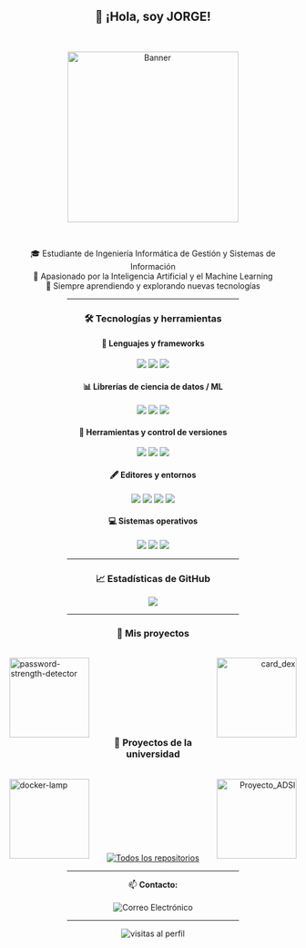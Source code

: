 <h2 align="center">👋 ¡Hola, soy JORGE!</h2>
<br>

<!--![](./banner-image.svg)-->
<p align="center">
  <img src="https://camo.githubusercontent.com/15857bd385b12298e036391e6b9644e481eb0903f46311126cb5f571df2b3686/68747470733a2f2f77686f736172676879612e6e65746c6966792e6170702f636f6e74656e742f67697068792e676966" alt="Banner" width="300"/>
</p>

<br>

<p align="center">
  🎓 Estudiante de Ingeniería Informática de Gestión y Sistemas de Información<br>
  🤖 Apasionado por la Inteligencia Artificial y el Machine Learning<br>
  🚀 Siempre aprendiendo y explorando nuevas tecnologías
</p>

<hr style="width:60%; margin:auto;">

<h3 align="center">🛠️ Tecnologías y herramientas</h3>

<h4 align="center">🧠 Lenguajes y frameworks</h4>
<p align="center">
  <img src="https://img.shields.io/badge/Python-3776AB?style=for-the-badge&logo=python&logoColor=white"/>
  <img src="https://img.shields.io/badge/Java-ED8B00?style=for-the-badge&logo=openjdk&logoColor=white"/>
  <img src="https://img.shields.io/badge/SQL-4479A1?style=for-the-badge&logo=postgresql&logoColor=white"/>
</p>

<h4 align="center">📊 Librerías de ciencia de datos / ML</h4>
<p align="center">
  <img src="https://img.shields.io/badge/Numpy-013243?style=for-the-badge&logo=numpy&logoColor=white"/>
  <img src="https://img.shields.io/badge/Pandas-150458?style=for-the-badge&logo=pandas&logoColor=white"/>
  <img src="https://img.shields.io/badge/Scikit--learn-F7931E?style=for-the-badge&logo=scikitlearn&logoColor=white"/>
</p>

<h4 align="center">🐳 Herramientas y control de versiones</h4>
<p align="center">
  <img src="https://img.shields.io/badge/Docker-2496ED?style=for-the-badge&logo=docker&logoColor=white"/>
  <img src="https://img.shields.io/badge/Git-F05032?style=for-the-badge&logo=git&logoColor=white"/>
  <img src="https://img.shields.io/badge/GitHub-181717?style=for-the-badge&logo=github&logoColor=white"/>
</p>

<h4 align="center">🖋️ Editores y entornos</h4>
<p align="center">
  <img src="https://img.shields.io/badge/VS%20Code-007ACC?style=for-the-badge&logo=visualstudiocode&logoColor=white"/>
  <img src="https://img.shields.io/badge/PyCharm-000000?style=for-the-badge&logo=pycharm&logoColor=white"/>
  <img src="https://img.shields.io/badge/Eclipse-2C2255?style=for-the-badge&logo=eclipseide&logoColor=white"/>
  <img src="https://img.shields.io/badge/Jupyter-F37626?style=for-the-badge&logo=jupyter&logoColor=white"/>
</p>

<h4 align="center">💻 Sistemas operativos</h4>
<p align="center">
  <img src="https://img.shields.io/badge/Ubuntu-E95420?style=for-the-badge&logo=ubuntu&logoColor=white"/>
  <img src="https://img.shields.io/badge/Windows-0078D4?style=for-the-badge&logo=windows11&logoColor=white"/>
  <img src="https://img.shields.io/badge/macOS-000000?style=for-the-badge&logo=apple&logoColor=white"/>
</p>

<hr style="width:60%; margin:auto;">

<h3 align="center">📈 Estadísticas de GitHub</h3>

<!--<p align="center">
  <img src="https://github-readme-stats.vercel.app/api?username=Illera03&hide_rank=true&show_icons=true&include_all_commits=true&theme=tokyonight&locale=es" />
</p>-->

<p align="center">
  <img src="https://github-readme-stats.vercel.app/api/top-langs/?username=Illera03&layout=compact&theme=tokyonight&locale=es" />
</p>

<hr style="width:60%; margin:auto;">
<h3 align="center">📂 Mis proyectos</h3>
<br>
<div width="100%" align="center">
  <a align="left" href="https://github.com/Illera03/password-strength-detector" title="password-strength-detector">
    <img align="left" height="140" src="https://denvercoder1-github-readme-stats.vercel.app/api/pin/?username=Illera03&repo=password-strength-detector&theme=react&border_color=FFFFFF&border_radius=10" alt="password-strength-detector" />
  </a>
  <a align="right" href="https://github.com/Illera03/card_dex" title="card_dex">
    <img align="right" height="140" src="https://denvercoder1-github-readme-stats.vercel.app/api/pin/?username=Illera03&repo=card_dex&theme=react&border_color=FFFFFF&border_radius=10" alt="card_dex" />
  </a>
</div>

<br/><br/><br/><br/><br/><br/>

<h3 align="center">📂 Proyectos de la universidad</h3>
<br>
<div width="100%" align="center">
  <a align="left" href="https://github.com/Illera03/docker-lamp" title="docker-lamp">
    <img align="left" height="140" src="https://denvercoder1-github-readme-stats.vercel.app/api/pin/?username=Illera03&repo=docker-lamp&theme=react&border_color=FFFFFF&border_radius=10" alt="docker-lamp" />
  </a>
  <a align="right" href="https://github.com/Illera03/Proyecto_ADSI" title="Proyecto_ADSI">
    <img align="right" height="140" src="https://denvercoder1-github-readme-stats.vercel.app/api/pin/?username=Illera03&repo=Proyecto_ADSI&theme=react&border_color=FFFFFF&border_radius=10" alt="Proyecto_ADSI" />
  </a>
</div>



<br/><br/><br/><br/><br/><br/>

  <p align="center">
    <a href="https://github.com/Illera03?tab=repositories&sort=stargazers">
      <img alt="Todos los repositorios" title="Todos mis repos" src="https://custom-icon-badges.demolab.com/badge/-Ver%20todos%20mis%20repos-1F222E?style=for-the-badge&logoColor=white&logo=repo"/>
    </a>
  </p>

<hr style="width:60%; margin:auto;">
<p align="center">
  📫 <strong>Contacto:</strong><br>
  <br>
  <img src="https://img.shields.io/badge/Email-jillera10%40gmail.com-blue?style=for-the-badge&logo=gmail&logoColor=white" alt="Correo Electrónico"/>
</p>

<hr style="width:60%; margin:auto;">

<p align="center">
  <img src="https://komarev.com/ghpvc/?username=Illera03&label=Visitas&color=blue&style=flat" alt="visitas al perfil"/>
</p>
